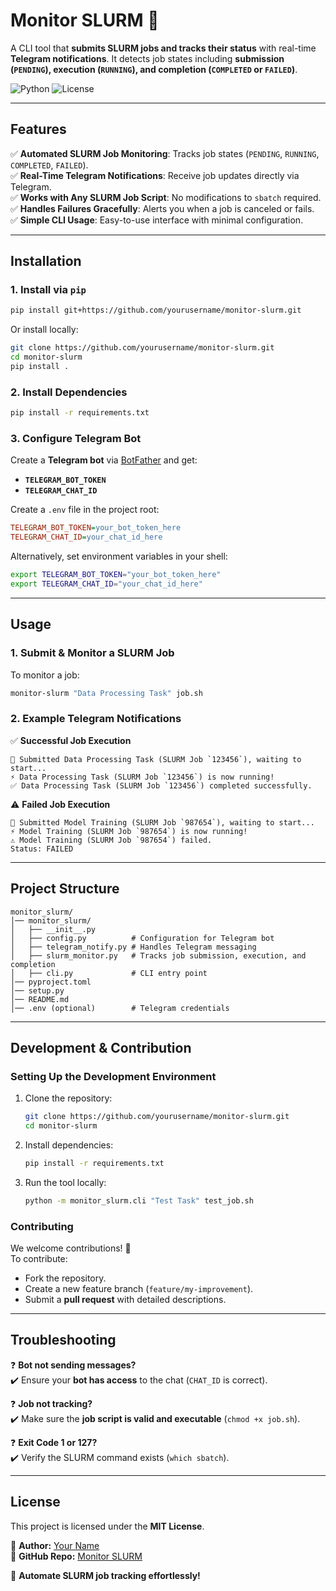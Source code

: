 # **Monitor SLURM 🚀**
A CLI tool that **submits SLURM jobs and tracks their status** with real-time **Telegram notifications**. It detects job states including **submission (`PENDING`), execution (`RUNNING`), and completion (`COMPLETED` or `FAILED`)**.

![Python](https://img.shields.io/badge/Python-3.7%2B-blue.svg) ![License](https://img.shields.io/badge/License-MIT-green.svg)

---

## **Features**
✅ **Automated SLURM Job Monitoring**: Tracks job states (`PENDING`, `RUNNING`, `COMPLETED`, `FAILED`).  
✅ **Real-Time Telegram Notifications**: Receive job updates directly via Telegram.  
✅ **Works with Any SLURM Job Script**: No modifications to `sbatch` required.  
✅ **Handles Failures Gracefully**: Alerts you when a job is canceled or fails.  
✅ **Simple CLI Usage**: Easy-to-use interface with minimal configuration.  

---

## **Installation**
### **1. Install via `pip`**
```bash
pip install git+https://github.com/yourusername/monitor-slurm.git
```
Or install locally:
```bash
git clone https://github.com/yourusername/monitor-slurm.git
cd monitor-slurm
pip install .
```

### **2. Install Dependencies**
```bash
pip install -r requirements.txt
```

### **3. Configure Telegram Bot**
Create a **Telegram bot** via [BotFather](https://t.me/botfather) and get:
- **`TELEGRAM_BOT_TOKEN`**
- **`TELEGRAM_CHAT_ID`**

Create a `.env` file in the project root:
```ini
TELEGRAM_BOT_TOKEN=your_bot_token_here
TELEGRAM_CHAT_ID=your_chat_id_here
```

Alternatively, set environment variables in your shell:
```bash
export TELEGRAM_BOT_TOKEN="your_bot_token_here"
export TELEGRAM_CHAT_ID="your_chat_id_here"
```

---

## **Usage**
### **1. Submit & Monitor a SLURM Job**
To monitor a job:
```bash
monitor-slurm "Data Processing Task" job.sh
```

### **2. Example Telegram Notifications**
✅ **Successful Job Execution**
```
🚀 Submitted Data Processing Task (SLURM Job `123456`), waiting to start...
⚡ Data Processing Task (SLURM Job `123456`) is now running!
✅ Data Processing Task (SLURM Job `123456`) completed successfully.
```
⚠️ **Failed Job Execution**
```
🚀 Submitted Model Training (SLURM Job `987654`), waiting to start...
⚡ Model Training (SLURM Job `987654`) is now running!
⚠️ Model Training (SLURM Job `987654`) failed.
Status: FAILED
```

---

## **Project Structure**
```
monitor_slurm/
│── monitor_slurm/
│   ├── __init__.py
│   ├── config.py          # Configuration for Telegram bot
│   ├── telegram_notify.py # Handles Telegram messaging
│   ├── slurm_monitor.py   # Tracks job submission, execution, and completion
│   ├── cli.py             # CLI entry point
│── pyproject.toml
│── setup.py
│── README.md
│── .env (optional)        # Telegram credentials
```

---

## **Development & Contribution**
### **Setting Up the Development Environment**
1. Clone the repository:
   ```bash
   git clone https://github.com/yourusername/monitor-slurm.git
   cd monitor-slurm
   ```
2. Install dependencies:
   ```bash
   pip install -r requirements.txt
   ```
3. Run the tool locally:
   ```bash
   python -m monitor_slurm.cli "Test Task" test_job.sh
   ```

### **Contributing**
We welcome contributions! 🚀  
To contribute:
- Fork the repository.
- Create a new feature branch (`feature/my-improvement`).
- Submit a **pull request** with detailed descriptions.

---

## **Troubleshooting**
❓ **Bot not sending messages?**  
✔️ Ensure your **bot has access** to the chat (`CHAT_ID` is correct).  

❓ **Job not tracking?**  
✔️ Make sure the **job script is valid and executable** (`chmod +x job.sh`).  

❓ **Exit Code 1 or 127?**  
✔️ Verify the SLURM command exists (`which sbatch`).  

---

## **License**
This project is licensed under the **MIT License**.  

📜 **Author:** [Your Name](https://github.com/yourusername)  
🔗 **GitHub Repo:** [Monitor SLURM](https://github.com/yourusername/monitor-slurm)  

🚀 **Automate SLURM job tracking effortlessly!**
